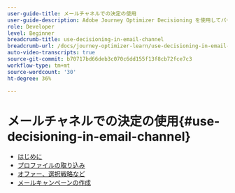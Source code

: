 ```yaml
---
user-guide-title: メールチャネルでの決定の使用
user-guide-description: Adobe Journey Optimizer Decisioning を使用してパーソナライズされたメールオファーを送信する方法を説明します。
role: Developer
level: Beginner
breadcrumb-title: use-decisioning-in-email-channel
breadcrumb-url: /docs/journey-optimizer-learn/use-decisioning-in-email-channel/introduction
auto-video-transcripts: true
source-git-commit: b70717bd66deb3c070c6dd155f13f8cb72fce7c3
workflow-type: tm+mt
source-wordcount: '30'
ht-degree: 36%

---
```



# メールチャネルでの決定の使用{#use-decisioning-in-email-channel}

+ [はじめに](./introduction.md)
+ [プロファイルの取り込み](./ingest-profile-create-audience.md)
+ [オファー、選択戦略など](./create-offers-selection-strategy-ranking-formula.md)
+ [メールキャンペーンの作成](./create-email-campaign.md)
